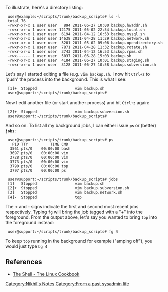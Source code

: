 To illustrate, here's a directory listing:

` user@example:~/scripts/trunk/backup_scripts# ls -l`  
` total 76`  
` -rwxr-xr-x 1 user user   894 2011-06-27 10:00 backup.hwaddr.sh`  
` -rwxr-xr-x 1 user user 12175 2011-05-02 22:54 backup.local.sh`  
` -rwxr-xr-x 1 user user  6194 2011-04-12 16:53 backup.mysql.sh`  
` -rwxr-xr-x 1 user user 14638 2011-04-28 11:29 backup.network.sh`  
` -rwxr-xr-x 1 user user  3201 2011-05-02 09:06 backup.opendirectory.sh`  
` -rwxr-xr-x 1 user user  7871 2011-04-28 11:32 backup.rotate.sh`  
` -rwxr-xr-x 1 user user  3743 2011-04-12 16:53 backup.rpms.sh`  
` -rwx------ 1 user user  5037 2011-06-28 15:03 backup.sh`  
` -rwxr-xr-x 1 user user  4184 2011-06-27 10:01 backup.staging.sh`  
` -rwxr-xr-x 1 user user  3128 2011-06-27 10:58 backup.subversion.sh`

Let's say I started editing a file (e.g. `vim backup.sh`. I now hit
`Ctrl+z` to 'push' the process into the background. This is what I see:

` [1]+  Stopped                 vim backup.sh`  
` user@support:~/scripts/trunk/backup_scripts#`

Now I edit another file (or start another process) and hit `Ctrl+z`
again:

` [2]+  Stopped                 vim backup.subversion.sh`  
` user@support:~/scripts/trunk/backup_scripts#`

And so on. To list all my background jobs, I can either issue **`ps`**
or (better) **`jobs`**:

` user@support:~/scripts/trunk/backup_scripts# ps`  
`   PID TTY          TIME CMD`  
`  3561 pts/0    00:00:00 bash`  
`  3697 pts/0    00:00:00 vim`  
`  3728 pts/0    00:00:00 vim`  
`  3773 pts/0    00:00:00 vim`  
`  3790 pts/0    00:00:00 top`  
`  3797 pts/0    00:00:00 ps`

` user@support:~/scripts/trunk/backup_scripts# jobs`  
` [1]   Stopped                 vim backup.sh`  
` [2]+  Stopped                 vim backup.subversion.sh`  
` [3]   Stopped                 vim backup.network.sh`  
` [4]-  Stopped                 top`

The **+** and **-** signs indicate the first and second most recent jobs
respectively. Typing `fg` will bring the job tagged with a "+" into the
foreground. From the output above, let's say you wanted to bring `top`
into the foreground instead:

` user@support:~/scripts/trunk/backup_scripts# fg `**`4`**

To keep `top` running in the background for example ("amping off"), you
would just type `bg 4`

References
----------

-   [The Shell - The Linux
    Cookbook](http://www.dsl.org/cookbook/cookbook_5.html)

[Category:Nikhil's Notes](Category:Nikhil's_Notes "wikilink")
[Category:From a past sysadmin
life](Category:From_a_past_sysadmin_life "wikilink")
